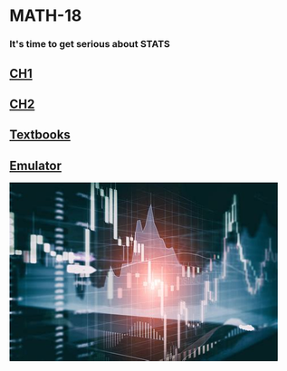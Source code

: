 # **MATH-18**
### **It's time to get serious about STATS**<br>

## [**CH1**](/MATH18/CH1)
## [**CH2**](/MATH18/CH2)

## [**Textbooks**](/MATH18/textbooks)
## [**Emulator**](/MATH18/emulator)

![](./images/stats.jpg)